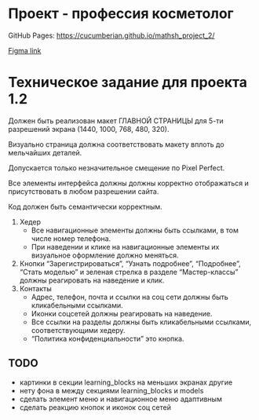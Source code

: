 # Проект - профессия косметолог

GitHub Pages: https://cucumberian.github.io/mathsh_project_2/

[Figma link](https://www.figma.com/file/mo3OGOlMR3YzYshZO3ogjP/ValMary-2-%D0%B9-%D0%BF%D1%80%D0%BE%D0%B5%D0%BA%D1%82?node-id=0-1&t=x81CcAygJaIElAc1-0)

# Техническое задание для проекта 1.2
Должен быть реализован макет ГЛАВНОЙ СТРАНИЦЫ для 5-ти разрешений экрана (1440, 1000, 768, 480, 320). 

Визуально страница должна соответствовать макету вплоть до мельчайших деталей. 

Допускается только незначительное смещение по Pixel Perfect. 

Все элементы интерфейса должны должны корректно отображаться и присутствовать в любом разрешении сайта. 

Код должен быть семантически корректным.

1. Хедер
    - Все навигационные элементы должны быть ссылками, в том числе номер телефона.
    - При наведении и клике на навигационные элементы их визуальное оформление должно меняться.
2. Кнопки “Зарегистрироваться”, “Узнать подробнее”, “Подробнее”, “Стать моделью” и зеленая стрелка в разделе “Мастер-классы” должны реагировать на наведение и клик.
3. Контакты
    - Адрес, телефон, почта и ссылки на соц сети должны быть кликабельными ссылками.
    - Иконки соцсетей должны реагировать на наведение.
    - Все ссылки на разделы должны быть кликабельными ссылками, соответствующими хедеру.
    - “Политика конфиденциальности” это кнопка.


## TODO

- картинки в секции learning_blocks на меньших экранах другие
- нету фона в между секциями learning_blocks и models
- сделать элемент меню и навигационное меню адаптивным
- сделать реакцию кнопок и иконок соц сетей